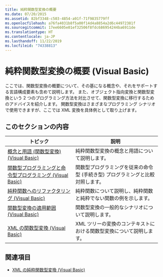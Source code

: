 ```yaml
---
title: 純粋関数型変換の概要
ms.date: 07/20/2015
ms.assetid: 82bf3348-c503-4854-a91f-71f9835779ff
ms.openlocfilehash: a76fa4031b8f5a00f14d4a8854a2d6c44972381f
ms.sourcegitcommit: 17ee6605e01ef32506f8fdc686954244ba6911de
ms.translationtype: HT
ms.contentlocale: ja-JP
ms.lasthandoff: 11/22/2019
ms.locfileid: "74338813"
---
```

# <a name="introduction-to-pure-functional-transformations-visual-basic"></a>純粋関数型変換の概要 (Visual Basic)
ここでは、関数型変換の概要について、その基になる概念や、それをサポートする言語構成要素も含めて説明します。 また、オブジェクト指向変換と関数型変換という 2 つのプログラミング方法を対比させて、関数型変換に移行するためのアドバイスを紹介します。 関数型変換はさまざまなプログラミング シナリオで使用できますが、ここでは XML 変換を具体例として取り上げます。  
  
## <a name="in-this-section"></a>このセクションの内容  
  
|トピック|説明|  
|-----------|-----------------|  
|[概念と用語 (関数型変換) (Visual Basic)](../../../../visual-basic/programming-guide/concepts/linq/concepts-and-terminology-functional-transformation.md)|純粋関数型変換の概念と用語について説明します。|  
|[関数型プログラミングと命令型プログラミング (Visual Basic)](../../../../visual-basic/programming-guide/concepts/linq/functional-programming-vs-imperative-programming.md)|関数型プログラミングを従来の命令型 (手続き型) プログラミングと比較対照します。|  
|[純粋関数へのリファクタリング (Visual Basic)](../../../../visual-basic/programming-guide/concepts/linq/refactoring-into-pure-functions.md)|純粋関数について説明し、純粋関数と純粋でない関数の例を示します。|  
|[関数型変換の適用範囲 (Visual Basic)](../../../../visual-basic/programming-guide/concepts/linq/applicability-of-functional-transformation.md)|関数型変換の一般的なシナリオについて説明します。|  
|[XML の関数型変換 (Visual Basic)](../../../../visual-basic/programming-guide/concepts/linq/functional-transformation-of-xml.md)|XML ツリーの変換のコンテキストにおける関数型変換について説明します。|  
  
## <a name="see-also"></a>関連項目

- [XML の純粋関数型変換 (Visual Basic)](../../../../visual-basic/programming-guide/concepts/linq/pure-functional-transformations-of-xml.md)
